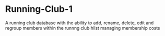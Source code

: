 # Running-Club-1
A running club database with the ability to add, rename, delete, edit and regroup members within the runnng club hilst managing membership costs
